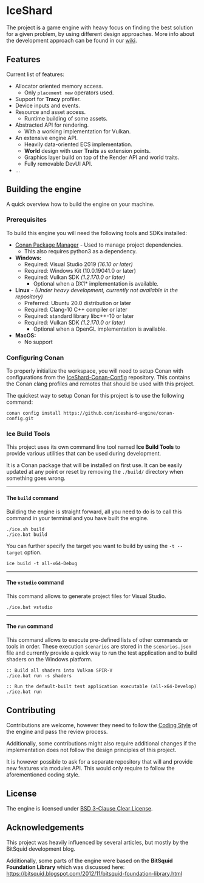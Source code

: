 # IceShard

The project is a game engine with heavy focus on finding the best solution for a given problem, by using different design approaches.
More info about the development approach can be found in our [wiki](https://github.com/iceshard-engine/engine/wiki).

## Features

Current list of features:
* Allocator oriented memory access.
    * Only `placement new` operators used.
* Support for **Tracy** profiler.
* Device inputs and events.
* Resource and asset access.
    * Runtime building of some assets.
* Abstracted API for rendering.
    * With a working implementation for Vulkan.
* An extensive engine API.
    * Heavily data-oriented ECS implementation.
    * **World** design with user **Traits** as extension points.
    * Graphics layer build on top of the Render API and world traits.
    * Fully removable DevUI API.
* ...

## Building the engine

A quick overview how to build the engine on your machine.

### Prerequisites
To build this engine you will need the following tools and SDKs installed:
* [Conan Package Manager](https://conan.io/) - Used to manage project dependencies.
    * This also requires python3 as a dependency.
* **Windows:**
    * Required: Visual Studio 2019 _(16.10 or later)_
    * Required: Windows Kit (10.0.19041.0 or later)
    * Required: Vulkan SDK _(1.2.170.0 or later)_
        * Optional when a DX1* implementation is available.
* **Linux** - _(Under heavy development, currently not available in the repository)_
    * Preferred: Ubuntu 20.0 distribution or later
    * Required: Clang-10 C++ compiler or later
    * Required: standard library libc++-10 or later
    * Required: Vulkan SDK _(1.2.170.0 or later)_
        * Optional when a OpenGL implementation is available.
* **MacOS:**
    * No support

### Configuring Conan

To properly initialize the workspace, you will need to setup Conan with configurations from the [IceShard-Conan-Config](https://github.com/iceshard-engine/conan-config.git) repository.
This contains the Conan clang profiles and remotes that should be used with this project.

The quickest way to setup Conan for this project is to use the following command:

```
conan config install https://github.com/iceshard-engine/conan-config.git
```

### Ice Build Tools

This project uses its own command line tool named **Ice Build Tools** to provide various utilities that can be used during development.

It is a Conan package that will be installed on first use. It can be easily updated at any point or reset by removing the `./build/` directory when something goes wrong.

---
#### The `build` command

Building the engine is straight forward, all you need to do is to call this command in your terminal and you have built the engine.

    ./ice.sh build
    ./ice.bat build

You can further specify the target you want to build by using the `-t --target` option.

    ice build -t all-x64-Debug

---
#### The `vstudio` command

This command allows to generate project files for Visual Studio.

    ./ice.bat vstudio

---
#### The `run` command

This command allows to execute pre-defined lists of other commands or tools in order. These execution `scenarios` are stored in the `scenarios.json` file and currently provide a quick way to run the test application and to build shaders on the Windows platform.

    :: Build all shaders into Vulkan SPIR-V
    ./ice.bat run -s shaders

    :: Run the default-built test application executable (all-x64-Develop)
    ./ice.bat run


## Contributing

Contributions are welcome, however they need to follow the
[Coding Style](https://github.com/iceshard-engine/coding-style) of the engine and pass the review process.

Additionally, some contributions might also require additional changes if the implementation does not follow the design principles of this project.

It is however possible to ask for a separate repository that will and provide new features via modules API. This would only require to follow the aforementioned coding style.


## License

The engine is licensed under [BSD 3-Clause Clear License](https://github.com/iceshard-engine/engine/blob/master/LICENSE).

## Acknowledgements

This project was heavily influenced by several articles, but mostly by the BitSquid development blog.

Additionally, some parts of the engine were based on the **BitSquid Foundation Library** which was discussed here:
https://bitsquid.blogspot.com/2012/11/bitsquid-foundation-library.html
